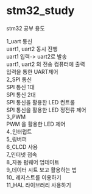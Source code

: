# stm32_study
stm32 공부 용도 <BR>

1_uart 통신 <BR>
  uart1, uart2 동시 진행  <BR>
  uart1 입력-> uart2로 발송  <BR>
  uart1, uart2 의 전송 컴퓨터에 출력  <BR>
  입력을 통한 UART제어  <BR>
2_SPI 통신  <BR>
  SPI 통신 1대 <BR>
  SPI 통신 2대  <BR>
  SPI 통신을 활용한 LED 컨트롤  <BR>
  SPI 통신을 활용한 LED 정전류 제어  <BR>
3_PWM  <BR>
  PWM 을 활용한 LED 제어  <BR>
4_인터럽트  <BR>
5_링버퍼 <BR>
6_CLCD 사용 <BR>
7_인터넷 접속  <BR>
8_자동 펌웨어 업데이트  <BR>
9_데이터 시트 보고 활용하는 법 <BR>
10_ 레지스트를 이용하기 <BR>
11_HAL 라이브러리 사용하기 <BR>
